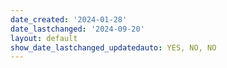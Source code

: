 ```yaml
---
date_created: '2024-01-28'
date_lastchanged: '2024-09-20'
layout: default
show_date_lastchanged_updatedauto: YES, NO, NO
---
```

